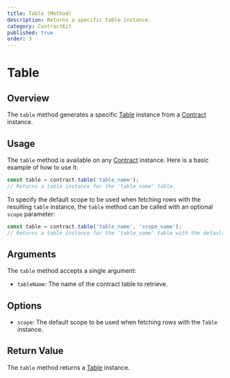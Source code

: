 ```yaml
---
title: Table (Method)
description: Returns a specific table instance.
category: ContractKit
published: true
order: 3
---
```


# Table

## Overview

The `table` method generates a specific [Table](/docs/contract-kit/table) instance from a [Contract](/docs/contract-kit/contract) instance.

## Usage

The `table` method is available on any [Contract](/docs/contract-kit/contract) instance. Here is a basic example of how to use it:

```typescript
const table = contract.table('table_name');
// Returns a table instance for the 'table_name' table.
```

To specify the default scope to be used when fetching rows with the resulting `table` instance, the `table` method can be called with an optional `scope` parameter:

```typescript
const table = contract.table('table_name', 'scope_name');
// Returns a table instance for the 'table_name' table with the default scope 'scope_name'.
```

## Arguments

The `table` method accepts a single argument:

- `tableName`: The name of the contract table to retrieve.

## Options

- `scope`: The default scope to be used when fetching rows with the `Table` instance.

## Return Value

The `table` method returns a [Table](/docs/contract-kit/table) instance.